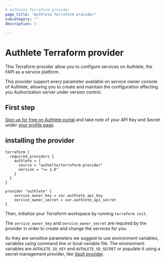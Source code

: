 ```yaml
---
# Authlete Terraform provider
page_title: "Authlete Terraform provider"
subcategory: ""
description: |-
  
---
```


# Authlete Terraform provider

This Terraform provider allow you to configure services on Authlete, the FAPI as a service platform.

This provider support every parameter available on service owner console of Authlete, allowing you to create and maintain
the configuration affecting you Authorization server under version control.

## First step

[Sign up for free on Authlete portal](https://so.authlete.com/accounts/signup) and take note of your API Key and Secret under [your profile page](https://so.authlete.com/profile?locale=en).


## installing the provider

```hcl
terraform {
  required_providers {
    authlete = {
      source = "authelte/terraform-provider"
      version = ">= 1.0"
    }
  }
}

provider "authlete" {
	service_owner_key = var.authlete_api_key
	service_owner_secret = var.authlete_api_secret
}
```

Then, initialize your Terraform workspace by running `terraform init`.

The `service_owner_key` and `service_owner_secret` are required by the provider in order to create and change the services for you.

As they are sensitive parameters we suggest to use environment variables, variables using command line or local variable file.
The environment variables are `AUTHLETE_SO_KEY` and `AUTHLETE_SO_SECRET` or populate it using a secret management provider, like [Vault provider](https://registry.terraform.io/providers/hashicorp/vault/latest/docs).



